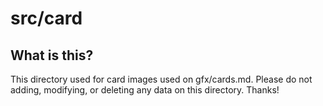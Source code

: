 # src/card

## What is this?
This directory used for card images used on gfx/cards.md. Please do not adding, modifying, or deleting any data on this directory. Thanks!
